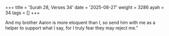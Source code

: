 +++
title = 'Surah 28, Verses 34'
date = '2025-08-27'
weight = 3286
ayah = 34
tags = []
+++

And my brother Aaron is more eloquent than I, so send him with me as a helper to support what I say, for I truly fear they may reject me.”